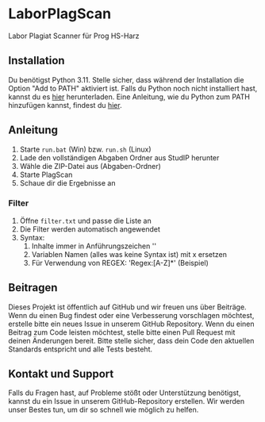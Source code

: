 
# LaborPlagScan
Labor Plagiat Scanner für Prog HS-Harz

## Installation

Du benötigst Python 3.11. Stelle sicher, dass während der Installation die Option "Add to PATH" aktiviert ist. Falls du Python noch nicht installiert hast, kannst du es [hier](https://www.python.org/downloads/) herunterladen. Eine Anleitung, wie du Python zum PATH hinzufügen kannst, findest du [hier](https://datatofish.com/add-python-to-windows-path/).

## Anleitung

1. Starte `run.bat` (Win) bzw. `run.sh` (Linux)
2. Lade den vollständigen Abgaben Ordner aus StudIP herunter
3. Wähle die ZIP-Datei aus (Abgaben-Ordner)
4. Starte PlagScan
5. Schaue dir die Ergebnisse an

### Filter

1. Öffne `filter.txt` und passe die Liste an
2. Die Filter werden automatisch angewendet
3. Syntax:
    1. Inhalte immer in Anführungszeichen ''
    2. Variablen Namen (alles was keine Syntax ist) mit x ersetzen
    3. Für Verwendung von REGEX: 'Regex:[A-Z]*' (Beispiel)

## Beitragen

Dieses Projekt ist öffentlich auf GitHub und wir freuen uns über Beiträge. Wenn du einen Bug findest oder eine Verbesserung vorschlagen möchtest, erstelle bitte ein neues Issue in unserem GitHub Repository. Wenn du einen Beitrag zum Code leisten möchtest, stelle bitte einen Pull Request mit deinen Änderungen bereit. Bitte stelle sicher, dass dein Code den aktuellen Standards entspricht und alle Tests besteht.

## Kontakt und Support

Falls du Fragen hast, auf Probleme stößt oder Unterstützung benötigst, kannst du ein Issue in unserem GitHub-Repository erstellen. Wir werden unser Bestes tun, um dir so schnell wie möglich zu helfen.
